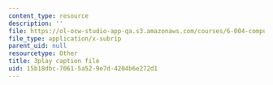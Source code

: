 ```yaml
---
content_type: resource
description: ''
file: https://ol-ocw-studio-app-qa.s3.amazonaws.com/courses/6-004-computation-structures-spring-2017/15b18dbc70615a529e7d4204b6e272d1_muLn57VrGAA.vtt
file_type: application/x-subrip
parent_uid: null
resourcetype: Other
title: 3play caption file
uid: 15b18dbc-7061-5a52-9e7d-4204b6e272d1
---
```


